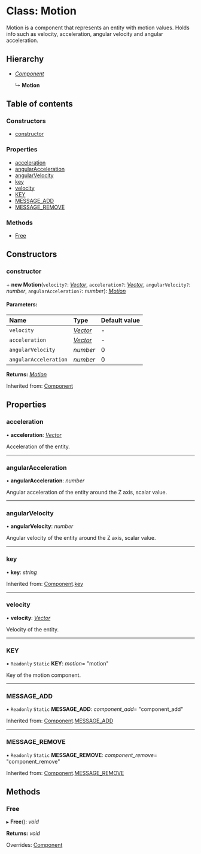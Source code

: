 # Class: Motion

Motion is a component that represents an entity with motion values.
Holds info such as velocity, acceleration, angular velocity and angular acceleration.

## Hierarchy

* [*Component*](component.md)

  ↳ **Motion**

## Table of contents

### Constructors

- [constructor](motion.md#constructor)

### Properties

- [acceleration](motion.md#acceleration)
- [angularAcceleration](motion.md#angularacceleration)
- [angularVelocity](motion.md#angularvelocity)
- [key](motion.md#key)
- [velocity](motion.md#velocity)
- [KEY](motion.md#key)
- [MESSAGE\_ADD](motion.md#message_add)
- [MESSAGE\_REMOVE](motion.md#message_remove)

### Methods

- [Free](motion.md#free)

## Constructors

### constructor

\+ **new Motion**(`velocity?`: [*Vector*](vector.md), `acceleration?`: [*Vector*](vector.md), `angularVelocity?`: *number*, `angularAcceleration?`: *number*): [*Motion*](motion.md)

#### Parameters:

Name | Type | Default value |
:------ | :------ | :------ |
`velocity` | [*Vector*](vector.md) | - |
`acceleration` | [*Vector*](vector.md) | - |
`angularVelocity` | *number* | 0 |
`angularAcceleration` | *number* | 0 |

**Returns:** [*Motion*](motion.md)

Inherited from: [Component](component.md)

## Properties

### acceleration

• **acceleration**: [*Vector*](vector.md)

Acceleration of the entity.

___

### angularAcceleration

• **angularAcceleration**: *number*

Angular acceleration of the entity around the Z axis, scalar value.

___

### angularVelocity

• **angularVelocity**: *number*

Angular velocity of the entity around the Z axis, scalar value.

___

### key

• **key**: *string*

Inherited from: [Component](component.md).[key](component.md#key)

___

### velocity

• **velocity**: [*Vector*](vector.md)

Velocity of the entity.

___

### KEY

▪ `Readonly` `Static` **KEY**: *motion*= "motion"

Key of the motion component.

___

### MESSAGE\_ADD

▪ `Readonly` `Static` **MESSAGE\_ADD**: *component_add*= "component\_add"

Inherited from: [Component](component.md).[MESSAGE_ADD](component.md#message_add)

___

### MESSAGE\_REMOVE

▪ `Readonly` `Static` **MESSAGE\_REMOVE**: *component_remove*= "component\_remove"

Inherited from: [Component](component.md).[MESSAGE_REMOVE](component.md#message_remove)

## Methods

### Free

▸ **Free**(): *void*

**Returns:** *void*

Overrides: [Component](component.md)
